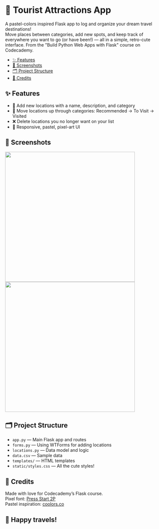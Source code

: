 # 🌸 Tourist Attractions App

A pastel-colors inspired Flask app to log and organize your dream travel destinations!  
Move places between categories, add new spots, and keep track of everywhere you want to go (or have been!) — all in a simple, retro-cute interface.
From the "Build Python Web Apps with Flask" course on Codecademy.

- [✨ Features](#✨-features)  
- [📸 Screenshots](#📸-screenshots)  
- [🗂️ Project Structure](#🗂️-project-structure)  
- [💖 Credits](#💖-credits)

## ✨ Features

- 📝 Add new locations with a name, description, and category
- 🔄 Move locations up through categories: Recommended → To Visit → Visited
- ❌ Delete locations you no longer want on your list
- 🌈 Responsive, pastel, pixel-art UI

## 📸 Screenshots
<img src="https://github.com/user-attachments/assets/2fb2cdb9-7711-4161-a402-4824dd87a63b" width="420"/> <img src="https://github.com/user-attachments/assets/a3428b10-d2b3-4c1c-8316-70ca3f8f047f" width="420"/>

## 🗂️ Project Structure

- `app.py` — Main Flask app and routes
- `forms.py` — Using WTForms for adding locations
- `locations.py` — Data model and logic
- `data.csv` — Sample data
- `templates/` — HTML templates
- `static/styles.css` — All the cute styles!

## 💖 Credits

Made with love for Codecademy’s Flask course.  
Pixel font: [Press Start 2P](https://fonts.google.com/specimen/Press+Start+2P)  
Pastel inspiration: [coolors.co](https://coolors.co/)

## 🧳 Happy travels!
